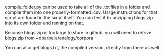 compile_folder.py can be used to take all of the .txt files in a folder and compile them into one properly-formatted .csv. Usage instructions for that script are found in the script itself. You can test it by unzipping blogs.zip into its own folder and running on that.

Because blogs.zip is too large to store in github, you will need to retrive blogs.zip from ~dbarbella/analogy/corpora

You can also get blogs.txt, the compiled version, directly from there as well.
